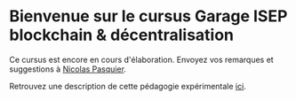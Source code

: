 # Bienvenue sur le cursus Garage ISEP blockchain & décentralisation

Ce cursus est encore en cours d'élaboration. Envoyez vos remarques et 
suggestions à [Nicolas Pasquier](https://www.messenger.com/t/nicolas.pasquier.319).

Retrouvez une description de cette pédagogie expérimentale [ici](./pdf/Proposition%20pédagogique.pdf).

